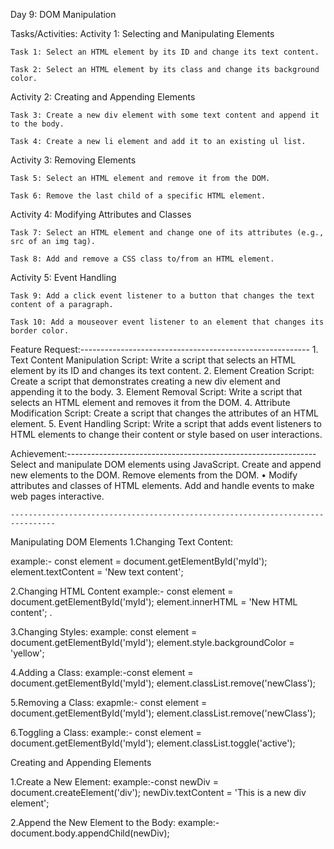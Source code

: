 Day 9: DOM Manipulation

Tasks/Activities:
Activity 1: Selecting and Manipulating Elements

    Task 1: Select an HTML element by its ID and change its text content.

    Task 2: Select an HTML element by its class and change its background color.

Activity 2: Creating and Appending Elements

    Task 3: Create a new div element with some text content and append it to the body.

    Task 4: Create a new li element and add it to an existing ul list.

Activity 3: Removing Elements

    Task 5: Select an HTML element and remove it from the DOM.

    Task 6: Remove the last child of a specific HTML element.

Activity 4: Modifying Attributes and Classes

    Task 7: Select an HTML element and change one of its attributes (e.g., src of an img tag).

    Task 8: Add and remove a CSS class to/from an HTML element.

Activity 5: Event Handling

    Task 9: Add a click event listener to a button that changes the text content of a paragraph.

    Task 10: Add a mouseover event listener to an element that changes its border color.

Feature Request:---------------------------------------------------------
    1. Text Content Manipulation Script: Write a script that selects an HTML element by its ID and changes its text content. 2. Element Creation Script: Create a script that demonstrates creating a new div element and appending it to the body.
    3. Element Removal Script: Write a script that selects an HTML element and removes it from the DOM.
    4. Attribute Modification Script: Create a script that changes the attributes of an HTML element.
    5. Event Handling Script: Write a script that adds event listeners to HTML elements to change their content or style based on user interactions.

Achievement:--------------------------------------------------------------
    Select and manipulate DOM elements using JavaScript.
    Create and append new elements to the DOM.
    Remove elements from the DOM.
    • Modify attributes and classes of HTML elements.
    Add and handle events to make web pages interactive. 




    --------------------------------------------------------------------------------


Manipulating DOM Elements
1.Changing Text Content:

example:-   const element = document.getElementById('myId');
            element.textContent = 'New text content';



2.Changing HTML Content
example:-
            const element = document.getElementById('myId');
            element.innerHTML = '<span>New HTML content</span>';
.

3.Changing Styles:
example: const element = document.getElementById('myId');
element.style.backgroundColor = 'yellow';


4.Adding a Class:
example:-const element = document.getElementById('myId');
         element.classList.remove('newClass');


5.Removing a Class:
exapmle:- const element = document.getElementById('myId');
          element.classList.remove('newClass');


6.Toggling a Class:
example:- const element = document.getElementById('myId');
         element.classList.toggle('active');


Creating and Appending Elements

1.Create a New Element:
example:-const newDiv = document.createElement('div');
         newDiv.textContent = 'This is a new div element';

2.Append the New Element to the Body:
example:- document.body.appendChild(newDiv);
